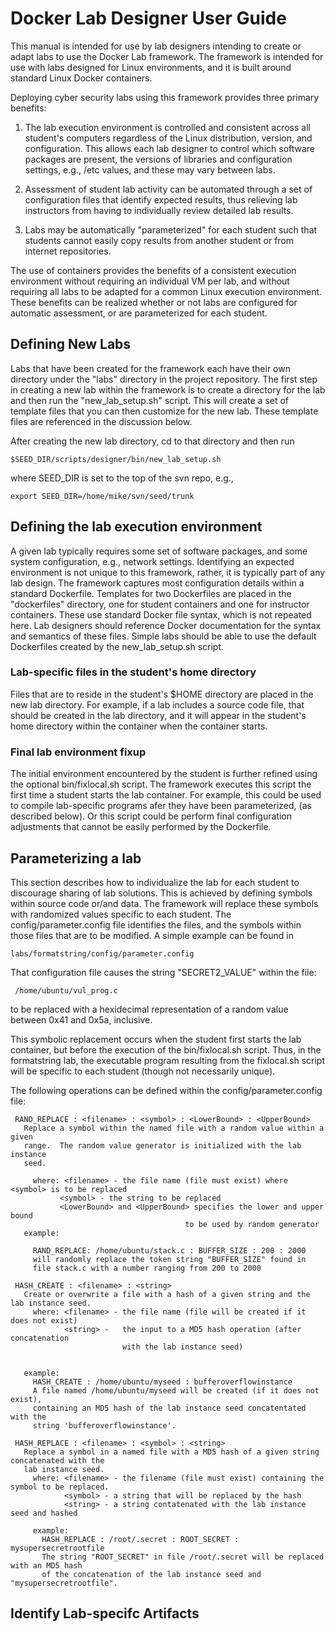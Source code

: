 Docker Lab Designer User Guide
==============================

This manual is intended for use by lab designers intending
to create or adapt labs to use the Docker Lab framework.
The framework is intended for use with labs designed for Linux
environments, and it is built around standard Linux Docker containers.

Deploying cyber security labs using this framework
provides three primary benefits:

1) The lab execution environment is controlled and consistent
across all student's computers regardless of the Linux distribution,
version, and configuration.  This allows each lab designer to control
which software packages are present, the versions of libraries and
configuration settings, e.g., /etc values, and these may vary between
labs.

2) Assessment of student lab activity can be automated through a
set of configuration files that identify expected results, thus
relieving lab instructors from having to individually review detailed lab
results.

3) Labs may be automatically "parameterized" for each student such that
students cannot easily copy results from another student or from internet
repositories.  

The use of containers provides the benefits of a consistent
execution environment without requiring
an individual VM per lab, and without requiring all labs to be adapted for
a common Linux execution environment.   These benefits can be realized 
whether or not labs are configured for automatic assessment, 
or are parameterized for each student.

Defining New Labs
-----------------
Labs that have been created for the framework each have their own
directory under the "labs" directory in the project repository.
The first step in creating a new lab within the framework is to create
a directory for the lab and then run the "new_lab_setup.sh" script.
This will create a set of template files that you can then customize
for the new lab.  These template files are referenced in the discussion
below.

After creating the new lab directory, cd to that directory and then run

    $SEED_DIR/scripts/designer/bin/new_lab_setup.sh

where SEED_DIR is set to the top of the svn repo, e.g.,

    export SEED_DIR=/home/mike/svn/seed/trunk


Defining the lab execution environment
--------------------------------------
A given lab typically requires some set of software packages, and some
system configuration, e.g., network settings.  Identifying an expected
environment is not unique to this framework, rather, it is typically part of any
lab design.  The framework captures most configuration details within a standard
Dockerfile.  Templates for two Dockerfiles are placed in the "dockerfiles" 
directory, one for student containers and one for instructor containers.
These use standard Docker file syntax, which is not repeated here.  Lab designers
should reference Docker documentation for the syntax and semantics of these files.
Simple labs should be able to use the default Dockerfiles created by the 
new_lab_setup.sh script.

### Lab-specific files in the student's home directory ###
Files that are to reside in the student's $HOME directory are placed in the 
new lab directory.  For example, if a lab includes a source code file, that
should be created in the lab directory, and it will appear in the student's
home directory within the container when the container starts.  

### Final lab environment fixup ###
The initial environment encountered by the student is further refined using
the optional bin/fixlocal.sh script.  The framework executes
this script the first time a student starts the lab container.  For example,
this could be used to compile lab-specific programs afer they have been parameterized,
(as described below).  Or this script could be perform final configuration adjustments
that cannot be easily performed by the Dockerfile.

Parameterizing a lab
--------------------
This section describes how to individualize the lab for each student to discourage
sharing of lab solutions.  This is achieved by defining symbols within source 
code or/and data.  The framework will replace these symbols with randomized values
specific to each student.  The config/parameter.config file identifies the files, and
the symbols within those files that are to be modified.  A simple example can be found in 

    labs/formatstring/config/parameter.config

That configuration file causes the string "SECRET2_VALUE" within the file:

     /home/ubuntu/vul_prog.c

to be replaced with a hexidecimal representation of a random value
between 0x41 and 0x5a, inclusive.

This symbolic replacement occurs when the student first starts the lab container,
but before the execution of the bin/fixlocal.sh script.  Thus, in the formatstring
lab, the executable program resulting from the fixlocal.sh script will be specific
to each student (though not necessarily unique).

The following operations can be defined within the config/parameter.config file:


     RAND_REPLACE : <filename> : <symbol> : <LowerBound> : <UpperBound>
       Replace a symbol within the named file with a random value within a given
       range.  The random value generator is initialized with the lab instance
       seed.

         where: <filename> - the file name (file must exist) where <symbol> is to be replaced
               <symbol> - the string to be replaced
               <LowerBound> and <UpperBound> specifies the lower and upper bound
                                           to be used by random generator
       example:

         RAND_REPLACE: /home/ubuntu/stack.c : BUFFER_SIZE : 200 : 2000
         will randomly replace the token string "BUFFER_SIZE" found in
         file stack.c with a number ranging from 200 to 2000
 
     HASH_CREATE : <filename> : <string>
       Create or overwrite a file with a hash of a given string and the lab instance seed.
         where: <filename> - the file name (file will be created if it does not exist)
                <string> -   the input to a MD5 hash operation (after concatenation 
                             with the lab instance seed)
                           
                       
       example:
         HASH_CREATE : /home/ubuntu/myseed : bufferoverflowinstance
         A file named /home/ubuntu/myseed will be created (if it does not exist), 
         containing an MD5 hash of the lab instance seed concatentated with the 
         string 'bufferoverflowinstance'.
 
     HASH_REPLACE : <filename> : <symbol> : <string>
       Replace a symbol in a named file with a MD5 hash of a given string concatenated with the
       lab instance seed.
         where: <filename> - the filename (file must exist) containing the symbol to be replaced.
                <symbol> - a string that will be replaced by the hash
                <string> - a string contatenated with the lab instance seed and hashed

         example:
           HASH_REPLACE : /root/.secret : ROOT_SECRET : mysupersecretrootfile
           The string "ROOT_SECRET" in file /root/.secret will be replaced with an MD5 hash
           of the concatenation of the lab instance seed and "mysupersecretrootfile".

Identify Lab-specifc Artifacts
------------------------------

